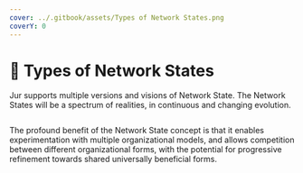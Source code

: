 ```yaml
---
cover: ../.gitbook/assets/Types of Network States.png
coverY: 0
---
```


# 📡 Types of Network States

Jur supports multiple versions and visions of Network State. The Network States will be a spectrum of realities, in continuous and changing evolution.

<figure><img src="https://lh4.googleusercontent.com/dX4efI23PqtO7Eru6IABhZ7PfdbcdYxsRpv7p0UFspTuaFhmjmgIFxPOJv6qnnz5jTLY2axjZuXDBwiUgspMX3KgWZkvtv940J3y2mti95O0qvTmPsiptg_OifX9b_AdKWWJQm7kaz1FUd3gPOc4s_ogv1DDDmwO1tEgBNGUcJNn70nilvC8nEgpZ2wO3A" alt=""><figcaption></figcaption></figure>

The profound benefit of the Network State concept is that it enables experimentation with multiple organizational models, and allows competition between different organizational forms, with the potential for progressive refinement towards shared universally beneficial forms.
